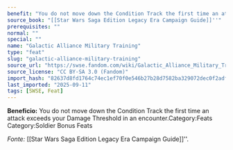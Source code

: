 ```yaml
---
benefit: "You do not move down the Condition Track the first time an attack exceeds your Damage Threshold in an encounter.Category:Feats Category:Soldier Bonus Feats"
source_book: "[[Star Wars Saga Edition Legacy Era Campaign Guide]]''"
prerequisites: ""
normal: ""
special: ""
name: "Galactic Alliance Military Training"
type: "feat"
slug: "galactic-alliance-military-training"
source_url: "https://swse.fandom.com/wiki/Galactic_Alliance_Military_Training"
source_license: "CC BY-SA 3.0 (Fandom)"
import_hash: "82637d8fd1764c74ec1ef70f0e546b27b28d7582ba329072dec0f2adf7c15ed3"
last_imported: "2025-09-11"
tags: [SWSE, Feat]
---
```

**Beneficio:** You do not move down the Condition Track the first time an attack exceeds your Damage Threshold in an encounter.Category:Feats Category:Soldier Bonus Feats

*Fonte:* [[Star Wars Saga Edition Legacy Era Campaign Guide]]''.